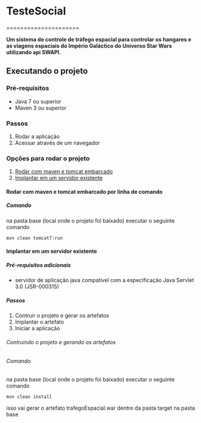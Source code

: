 # TesteSocial
=====================

**Um sistema de controle de tráfego espacial para controlar os hangares e as viagens espaciais do Império Galáctico do Universo Star Wars utilizando api SWAPI.**

Executando o projeto
--------------------

### Pré-requisitos

- Java 7 ou superior
- Maven 3 ou superior

### Passos

1. Rodar a aplicação
2. Acessar através de um navegador

### Opções para rodar o projeto

1. [Rodar com maven e tomcat embarcado](#rodar-com-maven-e-tomcat-embarcado-por-linha-de-comando)
2. [Implantar em um servidor existente](#implantar-em-um-servidor-existente)

#### Rodar com maven e tomcat embarcado por linha de comando

##### Comando

na pasta base (local onde o projeto foi baixado) executar o seguinte comando

```shell
mvn clean tomcat7:run
```

#### Implantar em um servidor existente

##### Pré-requisitos adicionais

- servidor de aplicação java compativel com a especificação Java Servlet 3.0 (JSR-000315)

##### Passos

1. Contruir o projeto e gerar os artefatos
2. Implantar o artefato
3. Iniciar a aplicação

###### Contruindo o projeto e gerando os artefatos

###### Comando

na pasta base (local onde o projeto foi baixado) executar o seguinte comando

```shell
mvn clean install
```
isso vai gerar o artefato trafegoEspacial.war dentro da pasta target na pasta base